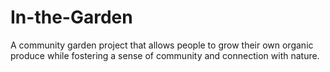 # In-the-Garden
A community garden project that allows people to grow their own organic produce while fostering a sense of community and connection with nature.
